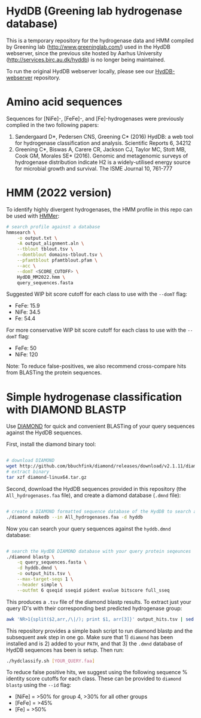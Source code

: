 # HydDB (Greening lab hydrogenase database)

This is a temporary repository for the hydrogenase data and HMM compiled by Greening lab (<http://www.greeninglab.com/>) used in the HydDB webserver, since the previous site hosted by Aarhus University (<http://services.birc.au.dk/hyddb>) is no longer being maintained.

To run the original HydDB webserver locally, please see our [HydDB-webserver](https://github.com/GreeningLab/HydDB-webserver) repository.

# Amino acid sequences

Sequences for [NiFe]-, [FeFe]-, and [Fe]-hydrogenases were previously complied in the two following papers:

1. Søndergaard D\*, Pedersen CNS, Greening C\* (2016) HydDB: a web tool for hydrogenase classification and analysis. Scientific Reports 6, 34212
2. Greening C\*, Biswas A, Carere CR, Jackson CJ, Taylor MC, Stott MB, Cook GM, Morales SE\* (2016). Genomic and metagenomic surveys of hydrogenase distribution indicate H2 is a widely-utilised energy source for microbial growth and survival. The ISME Journal 10, 761-777

# HMM (2022 version)

To identify highly divergent hydrogenases, the HMM profile in this repo can be used with [HMMer](http://hmmer.org/):

```bash
# search profile against a database
hmmsearch \
    -o output.txt \
    -A output_alignment.aln \
    --tblout tblout.tsv \
    --domtblout domains-tblout.tsv \
    --pfamtblout pfamtblout.pfam \
    --acc \
    --domT <SCORE_CUTOFF> \
    HydDB_MM2022.hmm \
    query_sequences.fasta
```

Suggested WIP bit score cutoff for each class to use with the `--domT` flag:

* FeFe: 15.9
* NiFe: 34.5
* Fe: 54.4

For more conservative WIP bit score cutoff for each class to use with the `--domT` flag:

* FeFe: 50
* NiFe: 120

Note: To reduce false-positives, we also recommend cross-compare hits from BLASTing the protein sequences.

# Simple hydrogenase classification with DIAMOND BLASTP

Use [DIAMOND](https://github.com/bbuchfink/diamond) for quick and convenient BLASTing of your query sequences against the HydDB sequences.

First, install the diamond binary tool:

```bash

# download DIAMOND
wget http://github.com/bbuchfink/diamond/releases/download/v2.1.11/diamond-linux64.tar.gz
# extract binary
tar xzf diamond-linux64.tar.gz
```

Second, download the HydDB sequences provided in this repository (the `All_hydrogenases.faa` file), and create a diamond database (`.dmnd` file):

```bash

# create a DIAMOND formatted sequence database of the HydDB to search against
./diamond makedb --in All_hydrogenases.faa -d hyddb
```

Now you can search your query sequences against the `hyddb.dmnd` database:

```bash

# search the HydDB DIAMOND database with your query protein seqeunces
./diamond blastp \
    -q query_sequences.fasta \
    -d hyddb.dmnd \
    -o output_hits.tsv \
    --max-target-seqs 1 \
    --header simple \
    --outfmt 6 qseqid sseqid pident evalue bitscore full_sseq

```

This produces a `.tsv` file of the diamond blastp results. To extract just your query ID's with their corresponding best predicted hydrogenase group:

```bash
awk 'NR>1{split($2,arr,/\|/); print $1, arr[3]}' output_hits.tsv | sed '1i query_id\tclosest_hydrogenase_group' > output_hyd_classification.tsv
```

This repository provides a simple bash script to run diamond blastp and the subsequent awk step in one go. Make sure that 1) `diamond` has been installed and is 2) added to your `PATH`, and that 3) the `.dmnd` database of HydDB sequences has been is setup. Then run:

```bash
./hydclassify.sh [YOUR_QUERY.faa]
```

To reduce false positive hits, we suggest using the following sequence % identity score cutoffs for each class. These can be provided to `diamond blastp` using the `--id` flag:

* [NiFe] = >50% for group 4, >30% for all other groups
* [FeFe] = >45%
* [Fe] = >50%
